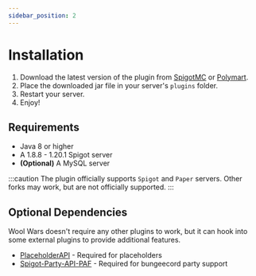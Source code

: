 ```yaml
---
sidebar_position: 2
---
```


# Installation

1. Download the latest version of the plugin from [SpigotMC](https://www.spigotmc.org/resources/105548/) or [Polymart](https://polymart.org/r/2551).
2. Place the downloaded jar file in your server's `plugins` folder.
3. Restart your server.
4. Enjoy!

## Requirements
- Java 8 or higher
- A 1.8.8 - 1.20.1 Spigot server
- **(Optional)** A MySQL server

:::caution
The plugin officially supports `Spigot` and `Paper` servers. Other forks may work, but are not officially supported.
:::

## Optional Dependencies

Wool Wars doesn't require any other plugins to work, but it can hook into some external plugins to provide additional features.

- [PlaceholderAPI](https://www.spigotmc.org/resources/placeholderapi.6245/) - Required for placeholders
- [Spigot-Party-API-PAF](https://www.spigotmc.org/resources/spigot-party-api-for-party-and-friends.39751/) - Required for bungeecord party support

